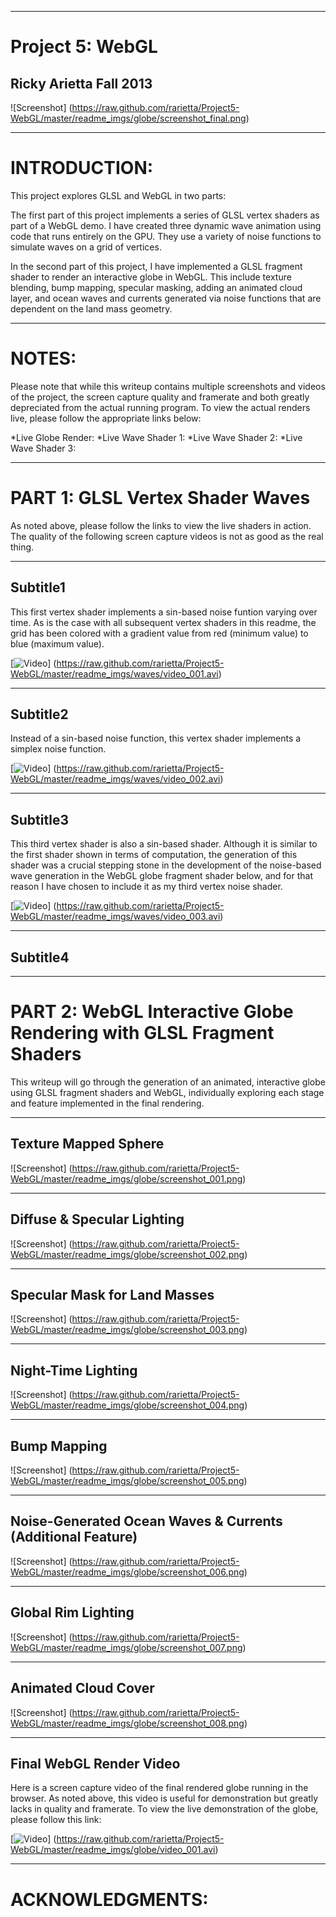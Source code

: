 ------------------------------------------------------------------------------------
Project 5: WebGL
====================================================================================
Ricky Arietta Fall 2013
-------------------------------------------------------------------------------

![Screenshot] (https://raw.github.com/rarietta/Project5-WebGL/master/readme_imgs/globe/screenshot_final.png)

------------------------------------------------------------------------------------
INTRODUCTION:
====================================================================================

This project explores GLSL and WebGL in two parts:

The first part of this project implements a series of GLSL vertex shaders as 
part of a WebGL demo. I have created three dynamic wave animation using code 
that runs entirely on the GPU. They use a variety of noise functions to 
simulate waves on a grid of vertices.

In the second part of this project, I have implemented a GLSL fragment shader
to render an interactive globe in WebGL. This include texture blending, bump 
mapping, specular masking, adding an animated cloud layer, and ocean waves and
currents generated via noise functions that are dependent on the land mass
geometry.

------------------------------------------------------------------------------------
NOTES:
====================================================================================

Please note that while this writeup contains multiple screenshots and videos
of the project, the screen capture quality and framerate and both greatly
depreciated from the actual running program. To view the actual renders live,
please follow the appropriate links below:

*Live Globe Render:
*Live Wave Shader 1:
*Live Wave Shader 2:
*Live Wave Shader 3:
 
------------------------------------------------------------------------------------
PART 1: GLSL Vertex Shader Waves
====================================================================================

As noted above, please follow the links to view the live shaders in action. The
quality of the following screen capture videos is not as good as the real thing.

-------------------------------------------------------------------------------
Subtitle1
-------------------------------------------------------------------------------

This first vertex shader implements a sin-based noise funtion varying over
time. As is the case with all subsequent vertex shaders in this readme, the 
grid has been colored with a gradient value from red (minimum value) to 
blue (maximum value).
 
[![Video](https://raw.github.com/rarietta/Project5-WebGL/master/readme_imgs/waves/preview_001.png)] (https://raw.github.com/rarietta/Project5-WebGL/master/readme_imgs/waves/video_001.avi)

-------------------------------------------------------------------------------
Subtitle2
-------------------------------------------------------------------------------

Instead of a sin-based noise function, this vertex shader implements a
simplex noise function.

[![Video](https://raw.github.com/rarietta/Project5-WebGL/master/readme_imgs/waves/preview_002.png)] (https://raw.github.com/rarietta/Project5-WebGL/master/readme_imgs/waves/video_002.avi)

-------------------------------------------------------------------------------
Subtitle3
-------------------------------------------------------------------------------

This third vertex shader is also a sin-based shader. Although it is similar
to the first shader shown in terms of computation, the generation of this
shader was a crucial stepping stone in the development of the noise-based
wave generation in the WebGL globe fragment shader below, and for that
reason I have chosen to include it as my third vertex noise shader.

[![Video](https://raw.github.com/rarietta/Project5-WebGL/master/readme_imgs/waves/preview_003.png)] (https://raw.github.com/rarietta/Project5-WebGL/master/readme_imgs/waves/video_003.avi)

-------------------------------------------------------------------------------
Subtitle4
-------------------------------------------------------------------------------

------------------------------------------------------------------------------------
PART 2: WebGL Interactive Globe Rendering with GLSL Fragment Shaders
====================================================================================

This writeup will go through the generation of an animated, interactive 
globe using GLSL fragment shaders and WebGL, individually exploring each 
stage and feature implemented in the final rendering.

-------------------------------------------------------------------------------
Texture Mapped Sphere
-------------------------------------------------------------------------------

![Screenshot] (https://raw.github.com/rarietta/Project5-WebGL/master/readme_imgs/globe/screenshot_001.png)

-------------------------------------------------------------------------------
Diffuse & Specular Lighting
-------------------------------------------------------------------------------

![Screenshot] (https://raw.github.com/rarietta/Project5-WebGL/master/readme_imgs/globe/screenshot_002.png)

-------------------------------------------------------------------------------
Specular Mask for Land Masses
-------------------------------------------------------------------------------

![Screenshot] (https://raw.github.com/rarietta/Project5-WebGL/master/readme_imgs/globe/screenshot_003.png)

-------------------------------------------------------------------------------
Night-Time Lighting
-------------------------------------------------------------------------------

![Screenshot] (https://raw.github.com/rarietta/Project5-WebGL/master/readme_imgs/globe/screenshot_004.png)

-------------------------------------------------------------------------------
Bump Mapping
-------------------------------------------------------------------------------

![Screenshot] (https://raw.github.com/rarietta/Project5-WebGL/master/readme_imgs/globe/screenshot_005.png)

-------------------------------------------------------------------------------
Noise-Generated Ocean Waves & Currents (Additional Feature)
-------------------------------------------------------------------------------

![Screenshot] (https://raw.github.com/rarietta/Project5-WebGL/master/readme_imgs/globe/screenshot_006.png)

-------------------------------------------------------------------------------
Global Rim Lighting
-------------------------------------------------------------------------------

![Screenshot] (https://raw.github.com/rarietta/Project5-WebGL/master/readme_imgs/globe/screenshot_007.png)

-------------------------------------------------------------------------------
Animated Cloud Cover
-------------------------------------------------------------------------------

![Screenshot] (https://raw.github.com/rarietta/Project5-WebGL/master/readme_imgs/globe/screenshot_008.png)

-------------------------------------------------------------------------------
Final WebGL Render Video
-------------------------------------------------------------------------------

Here is a screen capture video of the final rendered globe running in the
browser. As noted above, this video is useful for demonstration but greatly
lacks in quality and framerate. To view the live demonstration of the globe,
please follow this link: 

[![Video](https://raw.github.com/rarietta/Project5-WebGL/master/readme_imgs/globe/preview_001.png)] (https://raw.github.com/rarietta/Project5-WebGL/master/readme_imgs/globe/video_001.avi)

------------------------------------------------------------------------------------
ACKNOWLEDGMENTS:
====================================================================================
